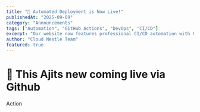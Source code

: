 ```yaml
---
title: "🚀 Automated Deployment is Now Live!"
publishedAt: "2025-09-09"
category: "Announcements"
tags: ["Automation", "GitHub Actions", "DevOps", "CI/CD"]
excerpt: "Our website now features professional CI/CD automation with GitHub Actions, enabling instant deployments with every code push."
author: "Cloud Nestle Team"
featured: true
---
```


# 🚀 This Ajits new  coming live via Github 
Action
 
